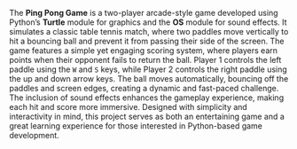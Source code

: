 The **Ping Pong Game** is a two-player arcade-style game developed using Python’s **Turtle** module for graphics and the **OS** module for sound effects. It simulates a classic table tennis match, where two paddles move vertically to hit a bouncing ball and prevent it from passing their side of the screen. The game features a simple yet engaging scoring system, where players earn points when their opponent fails to return the ball. Player 1 controls the left paddle using the `W` and `S` keys, while Player 2 controls the right paddle using the up and down arrow keys. The ball moves automatically, bouncing off the paddles and screen edges, creating a dynamic and fast-paced challenge. The inclusion of sound effects enhances the gameplay experience, making each hit and score more immersive. Designed with simplicity and interactivity in mind, this project serves as both an entertaining game and a great learning experience for those interested in Python-based game development.
